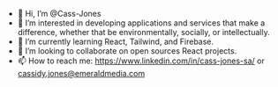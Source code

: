 - 👋 Hi, I’m @Cass-Jones
- 👀 I’m interested in developing applications and services that make a difference, whether that be environmentally, socially, or intellectually. 
- 🌱 I’m currently learning React, Tailwind, and Firebase.
- 💞️ I’m looking to collaborate on open sources React projects.
- 📫 How to reach me: https://www.linkedin.com/in/cass-jones-sa/ or cassidy.jones@emeraldmedia.com

<!---
Cass-Jones/Cass-Jones is a ✨ special ✨ repository because its `README.md` (this file) appears on your GitHub profile.
You can click the Preview link to take a look at your changes.
--->
